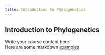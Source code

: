 ```yaml
---
title: Introduction to Phylogenetics
---
```


## Introduction to Phylogenetics


Write your course content here.
<br> Here are some markdown [examples](https://course-in-a-box.p2pu.org/modules/content/markdown-and-media/)
